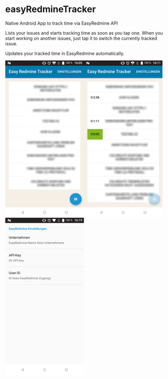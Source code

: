 # easyRedmineTracker
Native Android App to track time via EasyRedmine API

Lists your issues and starts tracking time as soon as you tap one. When you start working on another issues, just tap it to switch the currently tracked issue.

Updates your tracked time in EasyRedmine automatically.

<img align="left" width="250" src="screenshots/1.png">
<img align="left" width="250" src="screenshots/2.png">
<img align="left" width="250" src="screenshots/3.png">
